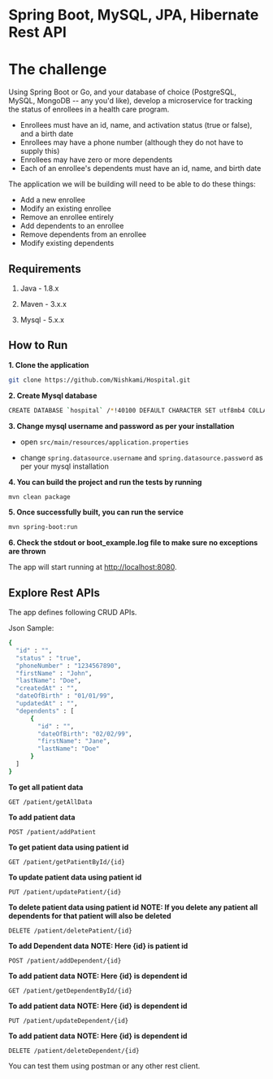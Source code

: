 # Spring Boot, MySQL, JPA, Hibernate Rest API 

# The challenge

Using Spring Boot or Go, and your database of choice (PostgreSQL, MySQL, MongoDB -- any you'd like), develop a microservice for tracking the status of enrollees in a health care program.
- Enrollees must have an id, name, and activation status (true or false), and a birth date
- Enrollees may have a phone number (although they do not have to supply this)
- Enrollees may have zero or more dependents
- Each of an enrollee's dependents must have an id, name, and birth date

The application we will be building will need to be able to do these things:
- Add a new enrollee
- Modify an existing enrollee
- Remove an enrollee entirely
- Add dependents to an enrollee
- Remove dependents from an enrollee
- Modify existing dependents


## Requirements

1. Java - 1.8.x

2. Maven - 3.x.x

3. Mysql - 5.x.x

## How to Run

**1. Clone the application**

```bash
git clone https://github.com/Nishkami/Hospital.git
```

**2. Create Mysql database**
```bash
CREATE DATABASE `hospital` /*!40100 DEFAULT CHARACTER SET utf8mb4 COLLATE utf8mb4_0900_ai_ci */ /*!80016 DEFAULT ENCRYPTION='N' */;
```

**3. Change mysql username and password as per your installation**

+ open `src/main/resources/application.properties`

+ change `spring.datasource.username` and `spring.datasource.password` as per your mysql installation

**4. You can build the project and run the tests by running**

```bash
mvn clean package
```
**5. Once successfully built, you can run the service**

```bash
mvn spring-boot:run
```

**6. Check the stdout or boot_example.log file to make sure no exceptions are thrown**

The app will start running at <http://localhost:8080>.

## Explore Rest APIs

The app defines following CRUD APIs.

Json Sample:
```bash
{
  "id" : "",
  "status" : "true",
  "phoneNumber" : "1234567890",
  "firstName" : "John",
  "lastName": "Doe",
  "createdAt" : "",
  "dateOfBirth" : "01/01/99",
  "updatedAt" : "",
  "dependents" : [
      {
        "id" : "",
        "dateOfBirth": "02/02/99",
        "firstName": "Jane",
        "lastName": "Doe"
      }
  ]
}

```

**To get all patient data**

    GET /patient/getAllData
    
**To add patient data** 

    POST /patient/addPatient
    
**To get patient data using patient id**

    GET /patient/getPatientById/{id}
    
**To update patient data using patient id**

    PUT /patient/updatePatient/{id}
    
**To delete patient data using patient id**
**NOTE: If you delete any patient all dependents for that patient will also be deleted**

    DELETE /patient/deletePatient/{id}  

**To add Dependent data**
**NOTE: Here {id} is patient id**

    POST /patient/addDependent/{id}

**To add patient data**
**NOTE: Here {id} is dependent id**

    GET /patient/getDependentById/{id} 
    
**To add patient data**
**NOTE: Here {id} is dependent id**

    PUT /patient/updateDependent/{id} 
    
**To add patient data**
**NOTE: Here {id} is dependent id**

    DELETE /patient/deleteDependent/{id}

You can test them using postman or any other rest client.




